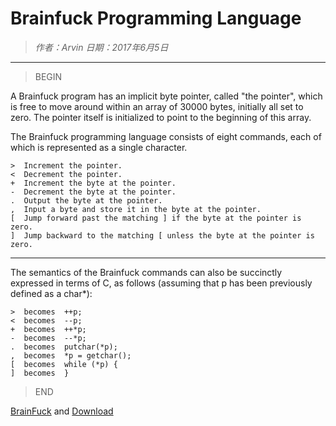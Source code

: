 
# Brainfuck Programming Language

> *作者：Arvin 日期：2017年6月5日*

----------------------------------------

>BEGIN

A Brainfuck program has an implicit byte pointer, called "the pointer", which is free to move around within an array of 30000 bytes, initially all set to zero. The pointer itself is initialized to point to the beginning of this array.

The Brainfuck programming language consists of eight commands, each of which is represented as a single character.

    >  Increment the pointer.
    <  Decrement the pointer.
    +  Increment the byte at the pointer.
    -  Decrement the byte at the pointer.
    .  Output the byte at the pointer.
    ,  Input a byte and store it in the byte at the pointer.
    [  Jump forward past the matching ] if the byte at the pointer is zero.
    ]  Jump backward to the matching [ unless the byte at the pointer is zero.

-------------------------------------------

The semantics of the Brainfuck commands can also be succinctly expressed in terms of C, as follows (assuming that p has been previously defined as a char*):

    >  becomes  ++p;
    <  becomes  --p;
    +  becomes  ++*p;
    -  becomes  --*p;
    .  becomes  putchar(*p);
    ,  becomes  *p = getchar();
    [  becomes  while (*p) {
    ]  becomes  }

>END

[BrainFuck](http://www.muppetlabs.com/~breadbox/bf/) and [Download](./BF.zip)
